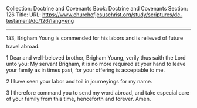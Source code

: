 Collection: Doctrine and Covenants
Book: Doctrine and Covenants
Section: 126
Title: 
URL: https://www.churchofjesuschrist.org/study/scriptures/dc-testament/dc/126?lang=eng

---

1â3, Brigham Young is commended for his labors and is relieved of future travel abroad.

1 Dear and well-beloved brother, Brigham Young, verily thus saith the Lord unto you: My servant Brigham, it is no more required at your hand to leave your family as in times past, for your offering is acceptable to me.

2 I have seen your labor and toil in journeyings for my name.

3 I therefore command you to send my word abroad, and take especial care of your family from this time, henceforth and forever. Amen.
